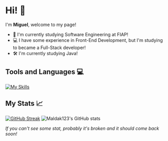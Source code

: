 # Hi! 👋

I'm **Miguel**, welcome to my page!

* 📖 I'm currently studying Software Engineering at FIAP!
* 💻 I have some experience in Front-End Development, but I'm studying to became a Full-Stack developer!
* 🛠 I'm currently studying Java!

## Tools and Languages 💻

[![My Skills](https://skillicons.dev/icons?i=html,css,tailwind,bootstrap,js,java,spring,python,git,figma,arduino)](https://skillicons.dev)

## My Stats 📈

[![GitHub Streak](https://streak-stats.demolab.com?user=Maldak123&theme=codestackr&hide_border=true&date_format=j%20M%5B%20Y%5D)](https://git.io/streak-stats)
![Maldak123's GitHub stats](https://github-readme-stats-amber-seven-41.vercel.app/api/top-langs/?username=Maldak123&layout=compact&theme=codeSTACKr&hide_border=true)


*If you can't see some stat, probably it's broken and it should come back soon!*

